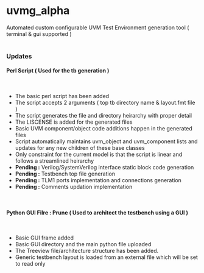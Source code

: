 # uvmg_alpha
Automated custom configurable UVM Test Environment generation tool ( terminal &amp; gui supported )<br /><br />

### Updates

#### Perl Script ( Used for the tb generation )
<br />

  - The basic perl script has been added
  - The script accepts 2 arguments ( top tb directory name & layout.fmt file )
  - The script generates the file and directory heirarchy with proper detail
  - The LISCENSE is added for the generated files
  - Basic UVM component/object code additions happen in the generated files
  - Script automatically maintains uvm_object and uvm_component lists and updates for any new children of these base classes
  - Only constraint for the current model is that the script is linear and follows a streamlined heirarchy
  - **Pending :** Verilog/SystemVerilog interface static block code generation
  - **Pending :** Testbench top file generation
  - **Pending :** TLM1 ports implementation and connections generation
  - **Pending :** Comments updation implementation

<br />

#### Python GUI Filre : Prune ( Used to architect the testbench using a GUI )
<br />

  - Basic GUI frame added
  - Basic GUI directory and the main python file uploaded
  - The Treeview file/architecture structure has been added.
  - Generic testbench layout is loaded from an external file which will be set to read only
